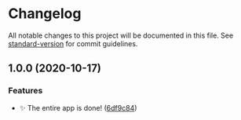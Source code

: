 # Changelog

All notable changes to this project will be documented in this file. See [standard-version](https://github.com/conventional-changelog/standard-version) for commit guidelines.

## 1.0.0 (2020-10-17)


### Features

* :sparkles: The entire app is done! ([6df9c84](https://github.com/VyktoryDrake/tronald-cli/commit/6df9c84b9566565c351354e2243bfef8dcf73afe))
